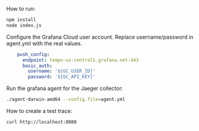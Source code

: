 How to run:

````bash
npm install
node index.js
````

Configure the Grafana Cloud user account. Replace username/password in agent.yml with the real values.

```yaml
    push_config:
      endpoint: tempo-us-central1.grafana.net:443
      basic_auth:
        username: '${GC_USER_ID}'
        password: '${GC_API_KEY}'
```

Run the grafana agent for the Jaeger collector:

```bash
./agent-darwin-amd64 --config.file=agent.yml
```

How to create a test trace:

```bash
curl http://localhost:8080
```
